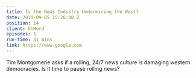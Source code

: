 ```yaml
---
title: Is the News Industry Undermining the West?
date: 2019-09-05 15:26:00 Z
position: 14
client: UnHerd
episodes: 1
run-time: 31 mins
link: https://www.google.com
---
```


Tim Montgomerie asks if a rolling, 24/7 news culture is damaging western democracies. Is it time to pause rolling news?